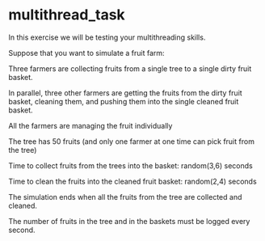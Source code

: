 # multithread_task

In this exercise we will be testing your multithreading skills.

Suppose that you want to simulate a fruit farm:

Three farmers are collecting fruits from a single tree to a single dirty fruit basket.

In parallel, three other farmers are getting the fruits from the dirty fruit basket,
cleaning them, and pushing them into the single cleaned fruit basket.

All the farmers are managing the fruit individually

The tree has 50 fruits (and only one farmer at one time can pick fruit from the tree)

Time to collect fruits from the trees into the basket: random(3,6) seconds

Time to clean the fruits into the cleaned fruit basket: random(2,4) seconds

The simulation ends when all the fruits from the tree are collected and cleaned.

The number of fruits in the tree and in the baskets must be logged every second.
